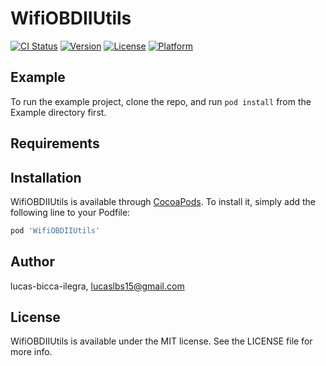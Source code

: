 # WifiOBDIIUtils

[![CI Status](http://img.shields.io/travis/lucas-bicca-ilegra/WifiOBDIIUtils.svg?style=flat)](https://travis-ci.org/lucas-bicca-ilegra/WifiOBDIIUtils)
[![Version](https://img.shields.io/cocoapods/v/WifiOBDIIUtils.svg?style=flat)](http://cocoapods.org/pods/WifiOBDIIUtils)
[![License](https://img.shields.io/cocoapods/l/WifiOBDIIUtils.svg?style=flat)](http://cocoapods.org/pods/WifiOBDIIUtils)
[![Platform](https://img.shields.io/cocoapods/p/WifiOBDIIUtils.svg?style=flat)](http://cocoapods.org/pods/WifiOBDIIUtils)

## Example

To run the example project, clone the repo, and run `pod install` from the Example directory first.

## Requirements

## Installation

WifiOBDIIUtils is available through [CocoaPods](http://cocoapods.org). To install
it, simply add the following line to your Podfile:

```ruby
pod 'WifiOBDIIUtils'
```

## Author

lucas-bicca-ilegra, lucaslbs15@gmail.com

## License

WifiOBDIIUtils is available under the MIT license. See the LICENSE file for more info.
